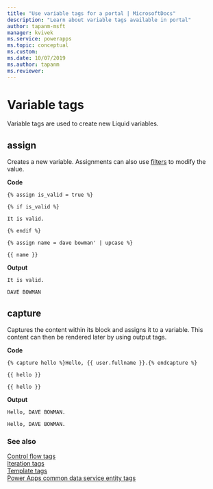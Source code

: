```yaml
---
title: "Use variable tags for a portal | MicrosoftDocs"
description: "Learn about variable tags available in portal"
author: tapanm-msft
manager: kvivek
ms.service: powerapps
ms.topic: conceptual
ms.custom: 
ms.date: 10/07/2019
ms.author: tapanm
ms.reviewer:
---
```


# Variable tags

Variable tags are used to create new Liquid variables.

## assign

Creates a new variable. Assignments can also use [filters](liquid-filters.md) to modify the value.  

**Code**

```
{% assign is_valid = true %}

{% if is_valid %}

It is valid.

{% endif %}

{% assign name = dave bowman' | upcase %}

{{ name }}
```

**Output**

```
It is valid.

DAVE BOWMAN
```

## capture

Captures the content within its block and assigns it to a variable. This content can then be rendered later by using output tags.

**Code**

```
{% capture hello %}Hello, {{ user.fullname }}.{% endcapture %}

{{ hello }}

{{ hello }}
```

**Output**

```
Hello, DAVE BOWMAN.

Hello, DAVE BOWMAN.
```

### See also

[Control flow tags](control-flow-tags.md)<br>
[Iteration tags](iteration-tags.md)<br>
[Template tags](template-tags.md)<br>
[Power Apps common data service entity tags](portals-entity-tags.md)
